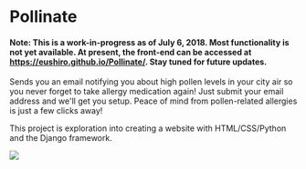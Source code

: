 # Pollinate
<h4>Note: This is a work-in-progress as of July 6, 2018. Most functionality is not yet available. At present, the front-end can be accessed at <a href = "https://eushiro.github.io/Pollinate/">https://eushiro.github.io/Pollinate/</a>. Stay tuned for future updates.</h4>
<p>
Sends you an email notifying you about high pollen levels in your city air so you never forget to take allergy medication again! Just submit your email address and we'll get you setup. Peace of mind from pollen-related allergies is just a few clicks away!
</p>
<p>This project is exploration into creating a website with HTML/CSS/Python and the Django framework.</p>
<img src = "https://i.imgur.com/6F2rgOY.png">
